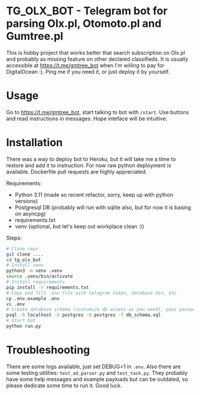 # TG_OLX_BOT - Telegram bot for parsing Olx.pl, Otomoto.pl and Gumtree.pl

This is hobby project that works better that search subscription on Olx.pl and probably as missing feature on other declared classifieds.
It is usually accessible at https://t.me/gmtree_bot when I'm willing to pay for DigitalOcean :). Ping me if you need it, or just deploy it by yourself.

# Usage

Go to https://t.me/gmtree_bot, start talking to bot with `/start`. Use buttons and read instructions in messages. Hope inteface will be intuitive.

# Installation

There was a way to deploy bot to Heroku, but it will take me a time to restore and add it to instruction. For now raw python deployment is available. Dockerfile pull requests are highly appreciated.

Requirements:
 - Python 3.11 (made so recent refactor, sorry, keep up with python versions)
 - Postgresql DB (probably will run with sqlite also, but for now it is basing on asyncpg)
 - requirements.txt
 - venv (optional, but let's keep out workplace clean :))

Steps:
```bash
# Clone repo
git clone ....
cd tg_olx_bot
# Install venv
python3 -m venv .venv
source .venv/bin/activate
# Install requirements
pip install -r requirements.txt
# Copy and fill .env file with telegram token, database dsn, etc
cp .env.example .env
vi .env
# Create database schema (customize db access as you need), pass password on prompt
psql -h localhost -U postgres -d postgres -f db_schema.sql
# Start bot
python run.py
```

# Troubleshooting

There are some logs available, just set DEBUG=1 in `.env`.
Also there are some testing utilities: `test_ad_parser.py` and `test_task.py`. They probably have some help messages and example payloads but can be outdated, so please dedicate some time to run it. Good luck.
